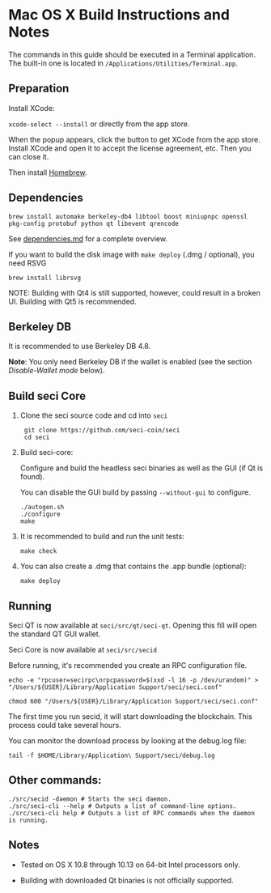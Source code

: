 Mac OS X Build Instructions and Notes
====================================
The commands in this guide should be executed in a Terminal application.
The built-in one is located in `/Applications/Utilities/Terminal.app`.

Preparation
-----------
Install XCode:

`xcode-select --install` or directly from the app store.

When the popup appears, click the button to get XCode from the app store. Install XCode and open it to accept the license agreement, etc. Then you can close it.

Then install [Homebrew](https://brew.sh).

Dependencies
----------------------

    brew install automake berkeley-db4 libtool boost miniupnpc openssl pkg-config protobuf python qt libevent qrencode

See [dependencies.md](dependencies.md) for a complete overview.

If you want to build the disk image with `make deploy` (.dmg / optional), you need RSVG

    brew install librsvg

NOTE: Building with Qt4 is still supported, however, could result in a broken UI. Building with Qt5 is recommended.

Berkeley DB
-----------
It is recommended to use Berkeley DB 4.8.

**Note**: You only need Berkeley DB if the wallet is enabled (see the section *Disable-Wallet mode* below).

Build seci Core
------------------------

1. Clone the seci source code and cd into `seci`

        git clone https://github.com/seci-coin/seci
        cd seci

2.  Build seci-core:

    Configure and build the headless seci binaries as well as the GUI (if Qt is found).

    You can disable the GUI build by passing `--without-gui` to configure.

        ./autogen.sh
        ./configure
        make

3.  It is recommended to build and run the unit tests:

        make check

4.  You can also create a .dmg that contains the .app bundle (optional):

        make deploy

Running
-------

Seci QT is now available at `seci/src/qt/seci-qt`. Opening this fill will open the standard QT GUI wallet.

Seci Core is now available at `seci/src/secid`

Before running, it's recommended you create an RPC configuration file.

    echo -e "rpcuser=secirpc\nrpcpassword=$(xxd -l 16 -p /dev/urandom)" > "/Users/${USER}/Library/Application Support/seci/seci.conf"

    chmod 600 "/Users/${USER}/Library/Application Support/seci/seci.conf"

The first time you run secid, it will start downloading the blockchain. This process could take several hours.

You can monitor the download process by looking at the debug.log file:

    tail -f $HOME/Library/Application\ Support/seci/debug.log

Other commands:
-------

    ./src/secid -daemon # Starts the seci daemon.
    ./src/seci-cli --help # Outputs a list of command-line options.
    ./src/seci-cli help # Outputs a list of RPC commands when the daemon is running.

Notes
-----

* Tested on OS X 10.8 through 10.13 on 64-bit Intel processors only.

* Building with downloaded Qt binaries is not officially supported.
